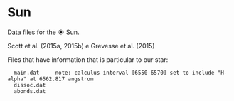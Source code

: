 # Sun

Data files for the :sunny: Sun.

Scott et al. (2015a, 2015b) e Grevesse et al. (2015)

Files that have information that is particular to our star:
```
  main.dat     note: calculus interval [6550 6570] set to include "H-alpha" at 6562.817 angstrom
  dissoc.dat
  abonds.dat
```

